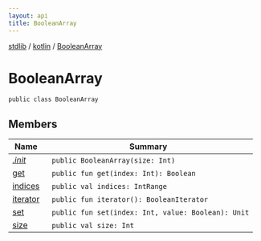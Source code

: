 ```yaml
---
layout: api
title: BooleanArray
---
```

[stdlib](../../index.html) / [kotlin](../index.html) / [BooleanArray](index.html)

# BooleanArray

```
public class BooleanArray
```
## Members
| Name | Summary |
|------|---------|
|[*.init*](_init_.html)|&nbsp;&nbsp;`public BooleanArray(size: Int)`<br>|
|[get](get.html)|&nbsp;&nbsp;`public fun get(index: Int): Boolean`<br>|
|[indices](indices.html)|&nbsp;&nbsp;`public val indices: IntRange`<br>|
|[iterator](iterator.html)|&nbsp;&nbsp;`public fun iterator(): BooleanIterator`<br>|
|[set](set.html)|&nbsp;&nbsp;`public fun set(index: Int, value: Boolean): Unit`<br>|
|[size](size.html)|&nbsp;&nbsp;`public val size: Int`<br>|
